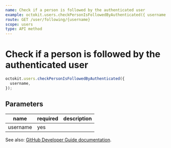 ```yaml
---
name: Check if a person is followed by the authenticated user
example: octokit.users.checkPersonIsFollowedByAuthenticated({ username })
route: GET /user/following/{username}
scope: users
type: API method
---
```


# Check if a person is followed by the authenticated user

```js
octokit.users.checkPersonIsFollowedByAuthenticated({
  username,
});
```

## Parameters

<table>
  <thead>
    <tr>
      <th>name</th>
      <th>required</th>
      <th>description</th>
    </tr>
  </thead>
  <tbody>
    <tr><td>username</td><td>yes</td><td>

</td></tr>
  </tbody>
</table>

See also: [GitHub Developer Guide documentation](https://docs.github.com/rest/reference/users#check-if-a-person-is-followed-by-the-authenticated-user).
